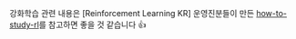 
강화학습 관련 내용은 [Reinforcement Learning KR] 운영진분들이 만든 [how-to-study-rl](https://github.com/reinforcement-learning-kr/how_to_study_rl/wiki)를 참고하면 좋을 것 같습니다 👍 